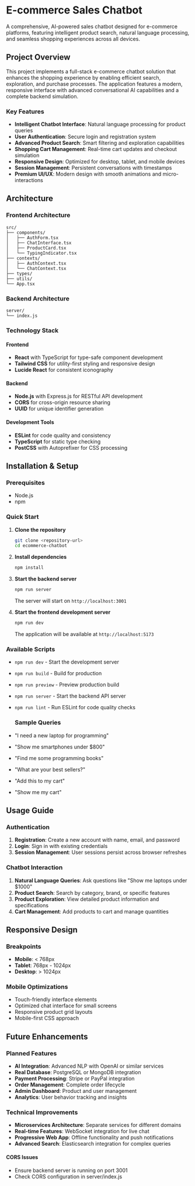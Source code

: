 # E-commerce Sales Chatbot

A comprehensive, AI-powered sales chatbot designed for e-commerce platforms, featuring intelligent product search, natural language processing, and seamless shopping experiences across all devices.

## Project Overview

This project implements a full-stack e-commerce chatbot solution that enhances the shopping experience by enabling efficient search, exploration, and purchase processes. The application features a modern, responsive interface with advanced conversational AI capabilities and a complete backend simulation.

### Key Features

- **Intelligent Chatbot Interface**: Natural language processing for product queries
-  **User Authentication**: Secure login and registration system
-  **Advanced Product Search**: Smart filtering and exploration capabilities
-  **Shopping Cart Management**: Real-time cart updates and checkout simulation
-  **Responsive Design**: Optimized for desktop, tablet, and mobile devices
-  **Session Management**: Persistent conversations with timestamps
-  **Premium UI/UX**: Modern design with smooth animations and micro-interactions

## Architecture

### Frontend Architecture
```
src/
├── components/   
│   ├── AuthForm.tsx    
│   ├── ChatInterface.tsx 
│   ├── ProductCard.tsx 
│   └── TypingIndicator.tsx 
├── contexts/           
│   ├── AuthContext.tsx 
│   └── ChatContext.tsx 
├── types/              
├── utils/              
└── App.tsx           
```

### Backend Architecture
```
server/
└── index.js  
```

### Technology Stack

#### Frontend
- **React** with TypeScript for type-safe component development
- **Tailwind CSS** for utility-first styling and responsive design
- **Lucide React** for consistent iconography

#### Backend
- **Node.js** with Express.js for RESTful API development
- **CORS** for cross-origin resource sharing
- **UUID** for unique identifier generation

#### Development Tools
- **ESLint** for code quality and consistency
- **TypeScript** for static type checking
- **PostCSS** with Autoprefixer for CSS processing

## Installation & Setup

### Prerequisites
- Node.js 
- npm 

### Quick Start

1. **Clone the repository**
   ```bash
   git clone <repository-url>
   cd ecommerce-chatbot
   ```

2. **Install dependencies**
   ```bash
   npm install
   ```

3. **Start the backend server**
   ```bash
   npm run server
   ```
   The server will start on `http://localhost:3001`

4. **Start the frontend development server**
   ```bash
   npm run dev
   ```
   The application will be available at `http://localhost:5173`

### Available Scripts

- `npm run dev` - Start the development server
- `npm run build` - Build for production
- `npm run preview` - Preview production build
- `npm run server` - Start the backend API server
- `npm run lint` - Run ESLint for code quality checks

  ### Sample Queries
- "I need a new laptop for programming"
- "Show me smartphones under $800"
- "Find me some programming books"
- "What are your best sellers?"
- "Add this to my cart"
- "Show me my cart"

## Usage Guide

### Authentication
1. **Registration**: Create a new account with name, email, and password
2. **Login**: Sign in with existing credentials
3. **Session Management**: User sessions persist across browser refreshes

### Chatbot Interaction
1. **Natural Language Queries**: Ask questions like "Show me laptops under $1000"
2. **Product Search**: Search by category, brand, or specific features
3. **Product Exploration**: View detailed product information and specifications
4. **Cart Management**: Add products to cart and manage quantities

## Responsive Design

### Breakpoints
- **Mobile**: < 768px
- **Tablet**: 768px - 1024px
- **Desktop**: > 1024px

### Mobile Optimizations
- Touch-friendly interface elements
- Optimized chat interface for small screens
- Responsive product grid layouts
- Mobile-first CSS approach

## Future Enhancements

### Planned Features
- **AI Integration**: Advanced NLP with OpenAI or similar services
- **Real Database**: PostgreSQL or MongoDB integration
- **Payment Processing**: Stripe or PayPal integration
- **Order Management**: Complete order lifecycle
- **Admin Dashboard**: Product and user management
- **Analytics**: User behavior tracking and insights

### Technical Improvements
- **Microservices Architecture**: Separate services for different domains
- **Real-time Features**: WebSocket integration for live chat
- **Progressive Web App**: Offline functionality and push notifications
- **Advanced Search**: Elasticsearch integration for complex queries

#### CORS Issues
- Ensure backend server is running on port 3001
- Check CORS configuration in server/index.js
